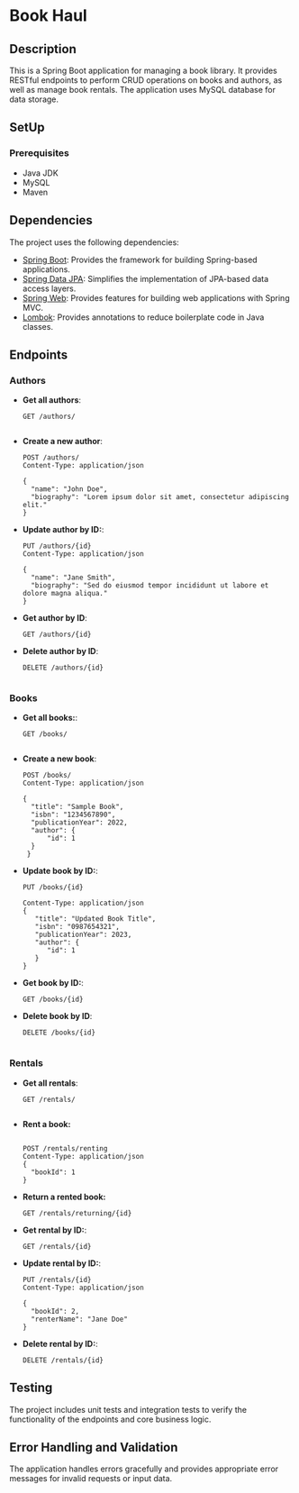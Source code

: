 
# Book Haul
## Description

This is a Spring Boot application for managing a book library. It provides RESTful endpoints to perform CRUD operations on books and authors, as well as manage book rentals. The application uses MySQL database for data storage.

## SetUp

### Prerequisites
- Java JDK
- MySQL
- Maven

## Dependencies

The project uses the following dependencies:

- [Spring Boot](https://spring.io/projects/spring-boot): Provides the framework for building Spring-based applications.
- [Spring Data JPA](https://spring.io/projects/spring-data-jpa): Simplifies the implementation of JPA-based data access layers.
- [Spring Web](https://spring.io/projects/spring-framework): Provides features for building web applications with Spring MVC.
- [Lombok](https://projectlombok.org/): Provides annotations to reduce boilerplate code in Java classes.

## Endpoints

### Authors

- **Get all authors**:
  ```http
  GET /authors/


- **Create a new author**:
  ```http
  POST /authors/
  Content-Type: application/json

  {
    "name": "John Doe",
    "biography": "Lorem ipsum dolor sit amet, consectetur adipiscing elit."
  }
  
- **Update author by ID:**:
  ```http
  PUT /authors/{id}
  Content-Type: application/json

  {
    "name": "Jane Smith",
    "biography": "Sed do eiusmod tempor incididunt ut labore et dolore magna aliqua."
  }
- **Get author by ID**:
  ```http
  GET /authors/{id}
- **Delete author by ID**:
  ```http
  DELETE /authors/{id}


### Books

- **Get all books:**:
  ```http
  GET /books/


- **Create a new book**:
  ```http
  POST /books/
  Content-Type: application/json

  {
    "title": "Sample Book",
    "isbn": "1234567890",
    "publicationYear": 2022,
    "author": {
        "id": 1
    }
   }
  
- **Update book by ID:**:
  ```http
  PUT /books/{id}

  Content-Type: application/json
  {
     "title": "Updated Book Title",
     "isbn": "0987654321",
     "publicationYear": 2023,
     "author": {
        "id": 1
     }
  }
- **Get book by ID:**:
  ```http
  GET /books/{id}
- **Delete book by ID**:
  ```http
  DELETE /books/{id}


### Rentals

- **Get all rentals**:
  ```http
  GET /rentals/


- **Rent a book:**
  ```http
  
  POST /rentals/renting
  Content-Type: application/json
  {
    "bookId": 1
  }
  
- **Return a rented book:**
  ```http
  GET /rentals/returning/{id}
- **Get rental by ID:**:
  ```http
  GET /rentals/{id}
- **Update rental by ID:**:
  ```http
  PUT /rentals/{id}
  Content-Type: application/json

  {
    "bookId": 2,
    "renterName": "Jane Doe"
  }
- **Delete rental by ID:**:
  ```http
  DELETE /rentals/{id}

## Testing

The project includes unit tests and integration tests to verify the functionality of the endpoints and core business logic. 

## Error Handling and Validation
The application handles errors gracefully and provides appropriate error messages for invalid requests or input data.

